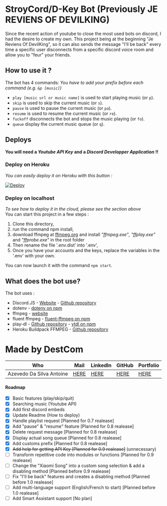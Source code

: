 # StroyCord/D-Key Bot (Previously JE REVIENS OF DEVILKING)

Since the recent action of youtube to close the most used bots on discord, I had the desire to create my own.
This project being at the beginning "Je Reviens Of DevilKing", so it can also sends the message "I'll be back" every time a specific user disconnects from a specific discord voice room and allow you to "feur" your friends.

## How to use it ?

The bot has 4 commands:
_You have to add your prefix before each command (e.g. `&p [music]`)_

- `play [music url or music name]` is used to start playing music (or `p`).
- `skip` is used to skip the current music (or `s`).
- `pause` is used to pause the current music (or `pa`).
- `resume` is used to resume the current music (or `re`).
- `fuckoff` disconnects the bot and stops the music playing (or `fo`).
- `queue` display the current music queue (or `q`).

## Deploys

**You will need a _Youtube API Key_ and a _Discord Developper Application_ !!**

### Deploy on Heroku

_You can easily deploy it on Heroku with this button :_

[![Deploy](https://www.herokucdn.com/deploy/button.svg)](https://heroku.com/deploy?template=https://github.com/DestroyCom/JE-REVIENS-OF-DEVILKING)

### Deploy on localhost

_To see how to deploy it in the cloud, please see the section above_  
You can start this project in a few steps :

1. Clone this directory,
2. run the command npm install,
3. download ffmpeg at [ffmpeg.org](https://www.ffmpeg.org/) and install _"ffmpeg.exe"_, _"ffplay.exe"_ and _"ffprobe.exe"_ in the root folder
4. Then rename the file '.env.dist' into '.env',
5. Once you have your accounts and the keys, replace the variables in the '.env' with your own.

You can now launch it with the command `npm start`.

## What does the bot use?

The bot uses :

- Discord.JS - [Website](https://discord.js.org/#/) - [Github repository](https://github.com/discordjs/discord.js/)
- dotenv - [dotenv on npm](https://www.npmjs.com/package/dotenv)
- ffmpeg - [website](https://www.ffmpeg.org/)
- fluent ffmpeg - [fluent-ffmpeg on npm](https://www.npmjs.com/package/fluent-ffmpeg)
- play-dl - [Github repository](https://github.com/play-dl/play-dl) - [ytdl on npm](https://www.npmjs.com/package/play-dl)
- Heroku Buildpack FFMPEG - [Github repository](https://github.com/jonathanong/heroku-buildpack-ffmpeg-latest)

# Made by DestCom

| Who                      | Mail                                       | LinkedIn                                         | GitHub                                | Portfolio                                    |
| ------------------------ | ------------------------------------------ | ------------------------------------------------ | ------------------------------------- | -------------------------------------------- |
| Azevedo Da Silva Antoine | [HERE](antoine.azevedo-da-silva@hetic.net) | [HERE](https://www.linkedin.com/in/antoine-ads/) | [HERE](https://github.com/DestroyCom) | [HERE](https://destcom.herokuapp.com/) |

#### Roadmap

- [x] Basic features (play/skip/quit)
- [x] Searching music (Youtube API)
- [x] Add first discord embeds
- [x] Update Readme (How to deploy)
- [x] Handle playlist request [Planned for 0.7 realease]
- [x] Add "pause" & "resume" feature [Planned for 0.8 realease]
- [x] Delete request message [Planned for 0.8 realease]
- [x] Display actual song queue [Planned for 0.8 realease]
- [x] Add customs prefix [Planned for 0.8 realease]
- [x] ~~Add help for getting API Key [Planned for 0.9 realease]~~ (unnecessary)
- [ ] Transform repetitive code into modules or functions [Planned for 0.9 realease]
- [ ] Change the "Xiaomi Song" into a custom song selection & add a disabling method [Planned before 0.9 realease]
- [ ] Fix "I'll be back" features and creates a disabling method [Planned before 1.0 realease]
- [ ] Add multi-language support (English/French to start) [Planned before 1.0 realease]
- [ ] Add Smart Assistant support [No plan]
